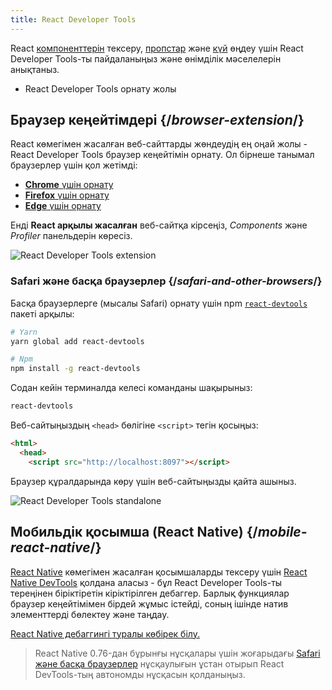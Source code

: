 ```yaml
---
title: React Developer Tools
---
```


<Intro>

React [компоненттерін](/learn/your-first-component) тексеру, [пропстар](/learn/passing-props-to-a-component) және [күй](/learn/state-a) өңдеу үшін React Developer Tools-ты пайдаланыңыз және өнімділік мәселелерін анықтаныз.

</Intro>

<YouWillLearn>

* React Developer Tools орнату жолы

</YouWillLearn>

## Браузер кеңейтімдері {/*browser-extension*/}

React көмегімен жасалған веб-сайттарды жөндеудің ең оңай жолы - React Developer Tools браузер кеңейтімін орнату. Ол бірнеше танымал браузерлер үшін қол жетімді:

* [**Chrome** үшін орнату](https://chrome.google.com/webstore/detail/react-developer-tools/fmkadmapgofadopljbjfkapdkoienihi?hl=en)
* [**Firefox** үшін орнату](https://addons.mozilla.org/en-US/firefox/addon/react-devtools/)
* [**Edge** үшін орнату](https://microsoftedge.microsoft.com/addons/detail/react-developer-tools/gpphkfbcpidddadnkolkpfckpihlkkil)

Енді **React арқылы жасалған** веб-сайтқа кірсеңіз, _Components_ және _Profiler_ панельдерін көресіз.

![React Developer Tools extension](/images/docs/react-devtools-extension.png)

### Safari және басқа браузерлер {/*safari-and-other-browsers*/}
Басқа браузерлерге (мысалы Safari) орнату үшін npm [`react-devtools`](https://www.npmjs.com/package/react-devtools) пакеті арқылы: 
```bash
# Yarn
yarn global add react-devtools

# Npm
npm install -g react-devtools
```
Содан кейін терминалда келесі команданы шақырыныз:
```bash
react-devtools
```
Веб-сайтыңыздың `<head>` бөлігіне `<script>` тегін қосыңыз:
```html {3}
<html>
  <head>
    <script src="http://localhost:8097"></script>
```

Браузер құралдарында көру үшін веб-сайтыңызды қайта ашыныз.

![React Developer Tools standalone](/images/docs/react-devtools-standalone.png)

## Мобильдік қосымша (React Native) {/*mobile-react-native*/}

[React Native](https://reactnative.dev/) көмегімен жасалған қосымшаларды тексеру үшін [React Native DevTools](https://reactnative.dev/docs/react-native-devtools) қолдана аласыз - бұл React Developer Tools-ты тереңінен біріктіретін кіріктірілген дебаггер. Барлық функциялар браузер кеңейтімімен бірдей жұмыс істейді, соның ішінде натив элементтерді бөлектеу және таңдау.

[React Native дебаггингі туралы көбірек білу.](https://reactnative.dev/docs/debugging)

> React Native 0.76-дан бұрынғы нұсқалары үшін жоғарыдағы [Safari және басқа браузерлер](#safari-and-other-browsers) нұсқаулығын ұстан отырып React DevTools-тың автономды нұсқасын қолданыңыз.
